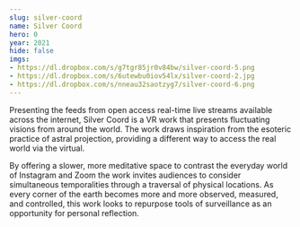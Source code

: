 ```yaml
---
slug: silver-coord
name: Silver Coord
hero: 0
year: 2021
hide: false
imgs:
- https://dl.dropbox.com/s/g7tgr85jr0v84bw/silver-coord-5.png
- https://dl.dropbox.com/s/6utewbu0iov54lx/silver-coord-2.jpg
- https://dl.dropbox.com/s/nneau32saotzyg7/silver-coord-6.png
---
```


Presenting the feeds from open access real-time live streams available across the internet, Silver Coord is a VR work that presents fluctuating visions from around the world. The work draws inspiration from the esoteric practice of astral projection, providing a different way to access the real world via the virtual.

By offering a slower, more meditative space to contrast the everyday world of Instagram and Zoom the work invites audiences to consider simultaneous temporalities through a traversal of physical locations. As every corner of the earth becomes more and more observed, measured, and controlled, this work looks to repurpose tools of surveillance as an opportunity for personal reflection.
